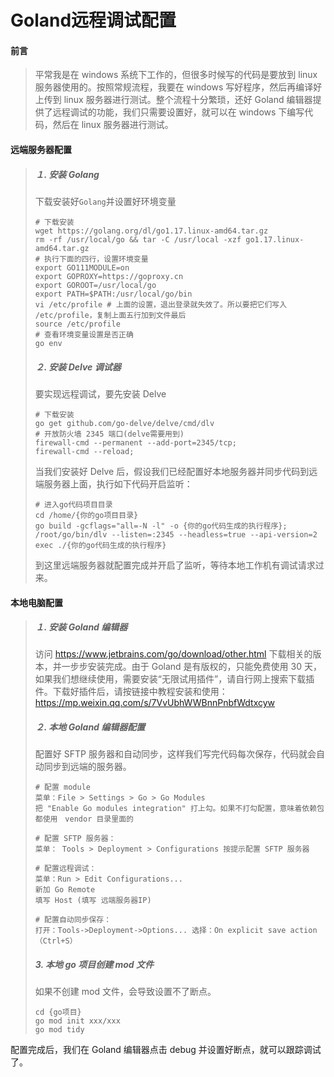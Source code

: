 # Goland远程调试配置

#### 前言

> 平常我是在 windows 系统下工作的，但很多时候写的代码是要放到 linux 服务器使用的。按照常规流程，我要在 windows 写好程序，然后再编译好上传到 linux 服务器进行测试。整个流程十分繁琐，还好 Goland 编辑器提供了远程调试的功能，我们只需要设置好，就可以在 windows 下编写代码，然后在 linux 服务器进行测试。

#### 远端服务器配置

> ##### １. 安装 Golang
>
> 下载安装好`Golang`并设置好环境变量
>
> ```shell
> # 下载安装
> wget https://golang.org/dl/go1.17.linux-amd64.tar.gz
> rm -rf /usr/local/go && tar -C /usr/local -xzf go1.17.linux-amd64.tar.gz
> # 执行下面的四行，设置环境变量
> export GO111MODULE=on
> export GOPROXY=https://goproxy.cn
> export GOROOT=/usr/local/go
> export PATH=$PATH:/usr/local/go/bin
> vi /etc/profile # 上面的设置，退出登录就失效了。所以要把它们写入 /etc/profile，复制上面五行加到文件最后
> source /etc/profile
> # 查看环境变量设置是否正确
> go env
> ```
>
> ##### ２. 安装 Delve 调试器
> 要实现远程调试，要先安装 Delve
>
> ```shell
> # 下载安装
> go get github.com/go-delve/delve/cmd/dlv
> # 开放防火墙 2345 端口(delve需要用到)
> firewall-cmd --permanent --add-port=2345/tcp;
> firewall-cmd --reload;
> ```
>
> 当我们安装好 Delve 后，假设我们已经配置好本地服务器并同步代码到远端服务器上面，执行如下代码开启监听：
>
> ```shell
> # 进入go代码项目目录
> cd /home/{你的go项目目录}
> go build -gcflags="all=-N -l" -o {你的go代码生成的执行程序}; /root/go/bin/dlv --listen=:2345 --headless=true --api-version=2 exec ./{你的go代码生成的执行程序}
> ```
>
> 到这里远端服务器就配置完成并开启了监听，等待本地工作机有调试请求过来。

#### 本地电脑配置

> ##### １. 安装 Goland 编辑器
>
> 访问 https://www.jetbrains.com/go/download/other.html 下载相关的版本，并一步步安装完成。由于 Goland 是有版权的，只能免费使用 30 天，如果我们想继续使用，需要安装“无限试用插件”，请自行网上搜索下载插件。下载好插件后，请按链接中教程安装和使用： https://mp.weixin.qq.com/s/7VvUbhWWBnnPnbfWdtxcyw
>
> ##### ２.  本地 Goland 编辑器配置
>
> 配置好 SFTP 服务器和自动同步，这样我们写完代码每次保存，代码就会自动同步到远端的服务器。
>
> ```shell
> # 配置 module
> 菜单：File > Settings > Go > Go Modules 
> 把 "Enable Go modules integration" 打上勾。如果不打勾配置，意味着依赖包都使用　vendor 目录里面的
> 
> # 配置 SFTP 服务器：
> 菜单： Tools > Deployment > Configurations 按提示配置 SFTP 服务器
> 
> # 配置远程调试：
> 菜单：Run > Edit Configurations...
> 新加 Go Remote
> 填写 Host (填写 远端服务器IP)
> 
> # 配置自动同步保存：
> 打开：Tools->Deployment->Options... 选择：On explicit save action（Ctrl+S）
> ```
>
> #####  3. 本地 go 项目创建 mod 文件
>
> 如果不创建 mod 文件，会导致设置不了断点。
>
> ```
> cd {go项目}
> go mod init xxx/xxx
> go mod tidy
> ```

配置完成后，我们在 Goland 编辑器点击 debug 并设置好断点，就可以跟踪调试了。
